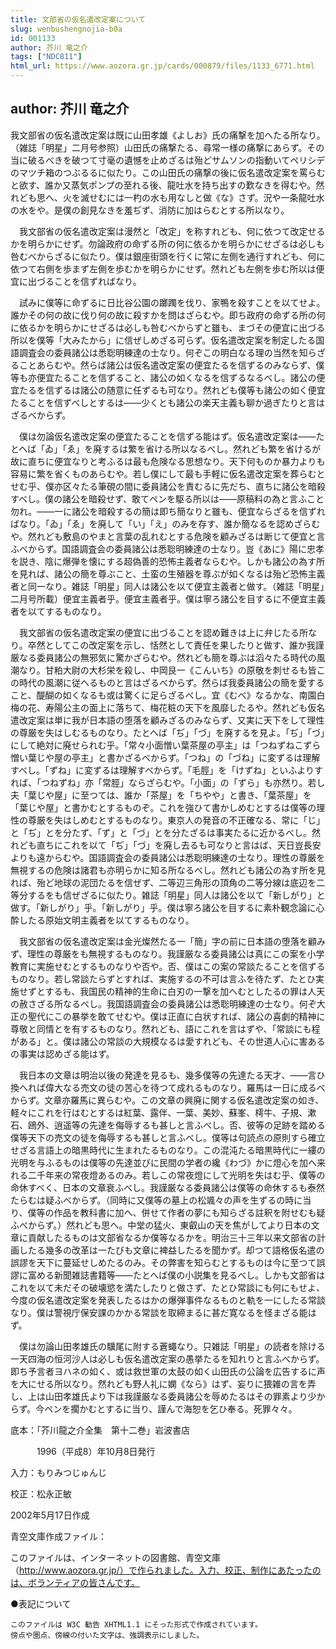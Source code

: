 ```yaml
---
title: 文部省の仮名遣改定案について
slug: wenbushengnojia-b0a
id: 001133
author: 芥川 竜之介
tags: ["NDC811"]
html_url: https://www.aozora.gr.jp/cards/000879/files/1133_6771.html
---
```


## author: 芥川 竜之介

我文部省の仮名遣改定案は既に山田孝雄《よしお》氏の痛撃を加へたる所なり。（雑誌「明星」二月号参照）山田氏の痛撃たる、尋常一様の痛撃にあらず。その当に破るべきを破つて寸毫の遺憾を止めざるは殆どサムソンの指動いてペリシデのマツチ箱のつぶるるに似たり。この山田氏の痛撃の後に仮名遣改定案を罵らむと欲す、誰か又蒸気ポンプの至れる後、龍吐水を持ち出すの歎なきを得むや。然れども思へ、火を滅せむには一杓の水も用なしと做《な》さず。況や一条龍吐水の水をや。是僕の創見なきを羞ぢず、消防に加はらむとする所以なり。

　我文部省の仮名遣改定案は漫然と「改定」を称すれども、何に依つて改定せるかを明らかにせず。勿論政府の命ずる所の何に依るかを明らかにせざるは必しも咎むべからざるに似たり。僕は銀座街頭を行くに常に左側を通行すれども、何に依つて右側を歩まず左側を歩むかを明らかにせず。然れども左側を歩む所以は便宜に出づることを信ずればなり。

　試みに僕等に命ずるに日比谷公園の躑躅を伐り、家鴨を殺すことを以てせよ。誰かその何の故に伐り何の故に殺すかを問はざらむや。即ち政府の命ずる所の何に依るかを明らかにせざるは必しも咎むべからずと雖も、まづその便宜に出づる所以を僕等「大みたから」に信ぜしめざる可らず。仮名遣改定案を制定したる国語調査会の委員諸公は悉聡明練達の士なり。何ぞこの明白なる理の当然を知らざることあらむや。然らば諸公は仮名遣改定案の便宜たるを信ずるのみならず、僕等も亦便宜たることを信ずること、諸公の如くなるを信ずるなるべし。諸公の便宜たるを信ずるは諸公の随意に任ずるも可なり。然れども僕等も諸公の如く便宜たることを信ずべしとするは――少くとも諸公の楽天主義も聊か過ぎたりと言はざるべからず。

　僕は勿論仮名遣改定案の便宜たることを信ずる能はず。仮名遣改定案は――たとへば「ゐ」「ゑ」を廃するは繁を省ける所以なるべし。然れども繁を省けるが故に直ちに便宜なりと考ふるは最も危険なる思想なり。天下何ものか暴力よりも容易に繁を省くものあらむや。若し僕にして最も手軽に仮名遣改定案を葬らむとせむ乎、僕亦区々たる筆硯の間に委員諸公を責むるに先だち、直ちに諸公を暗殺すべし。僕の諸公を暗殺せず、敢てペンを駆る所以は――原稿料の為と言ふこと勿れ。――一に諸公を暗殺するの簡は即ち簡なりと雖も、便宜ならざるを信ずればなり。「ゐ」「ゑ」を廃して「い」「え」のみを存す、誰か簡なるを認めざらむや。然れども敷島のやまと言葉の乱れむとする危険を顧みざるは断じて便宜と言ふべからず。国語調査会の委員諸公は悉聡明練達の士なり。豈《あに》陽に忠孝を説き、陰に爆弾を懐にする超偽善的恐怖主義者ならむや。しかも諸公の為す所を見れば、諸公の簡を尊ぶこと、土蛮の生殖器を尊ぶが如くなるは殆ど恐怖主義者と同一なり。雑誌「明星」同人は諸公を以て便宜主義者と做す。（雑誌「明星」二月号所載）便宜主義者乎。便宜主義者乎。僕は寧ろ諸公を目するに不便宜主義者を以てするものなり。

　我文部省の仮名遣改定案の便宜に出づることを認め難きは上に弁じたる所なり。卒然としてこの改定案を示し、恬然として責任を果したりと做す、誰か我謹厳なる委員諸公の無邪気に驚かざらむや。然れども簡を尊ぶは滔々たる時代の風潮なり。甘粕大尉の大杉栄を殺し、中岡艮一《こんいち》の原敬を刺せるも皆この時代の風潮に従へるものと言はざるべからず。然らば我委員諸公の簡を愛すること、醍醐の如くなるも或は驚くに足らざるべし。宜《むべ》なるかな、南園白梅の花、寿陽公主の面上に落ちて、梅花粧の天下を風靡したるや。然れども仮名遣改定案は単に我が日本語の堕落を顧みざるのみならず、又実に天下をして理性の尊厳を失はしむるものなり。たとへば「ぢ」「づ」を廃するを見よ。「ぢ」「づ」にして絶対に廃せられむ乎。「常々小面憎い葉茶屋の亭主」は「つねずねこずら憎い葉じや屋の亭主」と書かざるべからず。「つね」の「づね」に変ずるは理解すべし。「ずね」に変ずるは理解すべからず。「毛脛」を「けずね」といふよりすれば、「つねずね」亦「常脛」ならざらむや。「小面」の「ずら」も亦然り。若し夫「葉じや屋」に至つては、誰か「茶屋」を「ちやや」と書き、「葉茶屋」を「葉じや屋」と書かむとするものぞ。これを強ひて書かしめむとするは僕等の理性の尊厳を失はしめむとするものなり。東京人の発音の不正確なる、常に「じ」と「ぢ」とを分たず、「ず」と「づ」とを分たざるは事実たるに近かるべし。然れども直ちにこれを以て「ぢ」「づ」を廃し去るも可なりと言はば、天日豈長安よりも遠からむや。国語調査会の委員諸公は悉聡明練達の士なり。理性の尊厳を無視するの危険は諸君も亦明らかに知る所なるべし。然れども諸公の為す所を見れば、殆ど地球の泥団たるを信ぜず、二等辺三角形の頂角の二等分線は底辺を二等分するをも信ぜざるに似たり。雑誌「明星」同人は諸公を以て「新しがり」と做す。「新しがり」乎。「新しがり」乎。僕は寧ろ諸公を目するに素朴観念論に心酔したる原始文明主義者を以てするものなり。

　我文部省の仮名遣改定案は金光燦然たる一「簡」字の前に日本語の堕落を顧みず、理性の尊厳をも無視するものなり。我謹厳なる委員諸公は真にこの案を小学教育に実施せむとするものなりや否や。否、僕はこの案の常談たることを信ずるものなり。若し常談たらずとすれば、実施するの不可は言ふを待たず、たとひ実施せずとするも、我国民の精神的生命に白刃の一撃を加へむとしたるの罪は人天の赦さざる所なるべし。我国語調査会の委員諸公は悉聡明練達の士なり。何ぞ大正の聖代にこの暴挙を敢てせむや。僕は正直に白状すれば、諸公の喜劇的精神に尊敬と同情とを有するものなり。然れども、語にこれを言はずや、「常談にも程がある」と。僕は諸公の常談の大規模なるは愛すれども、その世道人心に害あるの事実は認めざる能はず。

　我日本の文章は明治以後の発達を見るも、幾多僕等の先達たる天才、――言ひ換へれば偉大なる売文の徒の苦心を待つて成れるものなり。羅馬は一日に成るべからず。文章亦羅馬に異らむや。この文章の興廃に関する仮名遣改定案の如き、軽々にこれを行はむとするは紅葉、露伴、一葉、美妙、蘇峯、樗牛、子規、漱石、鴎外、逍遥等の先達を侮辱するも甚しと言ふべし。否、彼等の足跡を踏める僕等天下の売文の徒を侮辱するも甚しと言ふべし。僕等は句読点の原則すら確立せざる言語上の暗黒時代に生まれたるものなり。この混沌たる暗黒時代に一縷の光明を与ふるものは僕等の先達並びに民間の学者の纔《わづ》かに燈心を加へ来れる二千年来の常夜燈あるのみ。若しこの常夜燈にして光明を失はむ乎、僕等の命休すべく、日本の文章衰ふべし。我謹厳なる委員諸公は僕等の命休するも泰然たらむは疑ふべからず。（同時に又僕等の墓上の松颯々の声を生ずるの時に当り、僕等の作品を教科書に加へ、併せて作者の夢にも知らざる註釈を附せむも疑ふべからず。）然れども思へ。中堂の猛火、東叡山の天を焦がしてより日本の文章に貢献したるものは文部省なるか僕等なるかを。明治三十三年以来文部省の計画したる幾多の改革は一たびも文章に裨益したるを聞かず。却つて語格仮名遣の誤謬を天下に蔓延せしめたるのみ。その弊害を知らむとするものは今に至つて誤謬に富める新聞雑誌書籍等――たとへば僕の小説集を見るべし。しかも文部省はこれを以て未だその破壊慾を満たしたりと做さず、たとひ常談にも何にもせよ、今度の仮名遣改定案を発表したるはかの爆弾事件なるものと軌を一にしたる常談なり。僕は警視庁保安課のかかる常談を取締まるに甚だ寛なるを怪まざる能はず。

　僕は勿論山田孝雄氏の驥尾に附する蒼蠅なり。只雑誌「明星」の読者を除ける一天四海の恒河沙人は必しも仮名遣改定案の愚挙たるを知れりと言ふべからず。即ち予言者ヨハネの如く、或は救世軍の太鼓の如く山田氏の公論を広告するに声を大にせる所以なり。然れども野人礼に嫻《なら》はず、妄りに猥雑の言を弄し、上は山田孝雄氏より下は我謹厳なる委員諸公を辱めたるはその罪素より少からず。今ペンを擱かむとするに当り、謹んで海恕を乞ひ奉る。死罪々々。













底本：「芥川龍之介全集　第十二巻」岩波書店


　　　1996（平成8）年10月8日発行

入力：もりみつじゅんじ

校正：松永正敏

2002年5月17日作成

青空文庫作成ファイル：

このファイルは、インターネットの図書館、青空文庫（http://www.aozora.gr.jp/）で作られました。入力、校正、制作にあたったのは、ボランティアの皆さんです。











●表記について


	このファイルは W3C 勧告 XHTML1.1 にそった形式で作成されています。
	傍点や圏点、傍線の付いた文字は、強調表示にしました。